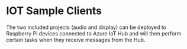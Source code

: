 # IOT Sample Clients

The two included projects (audio and display) can be deployed to Raspberry Pi devices connected to Azure IoT Hub and will then perform certain tasks when they receive messages from the Hub.